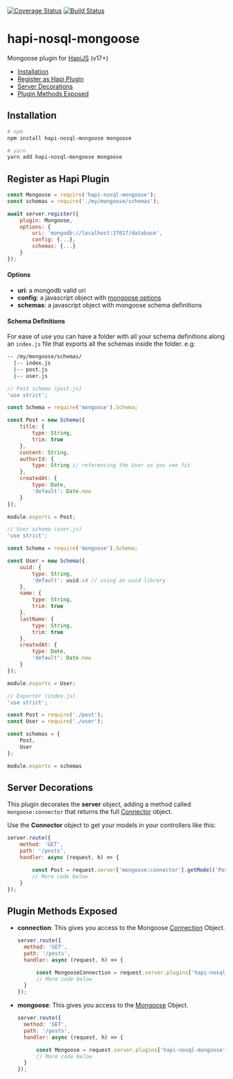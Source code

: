 [![Coverage Status](https://coveralls.io/repos/github/iniva/hapi-nosql-mongoose/badge.svg?branch=master)](https://coveralls.io/github/iniva/hapi-nosql-mongoose?branch=master)
[![Build Status](https://travis-ci.org/iniva/hapi-nosql-mongoose.svg?branch=master)](https://travis-ci.org/iniva/hapi-nosql-mongoose)

# hapi-nosql-mongoose
Mongoose plugin for [HapiJS](https://hapijs.com/) (v17+)

+ [Installation](#installation)
+ [Register as Hapi Plugin](#register-as-hapi-plugin)
+ [Server Decorations](#server-decorations)
+ [Plugin Methods Exposed](#plugin-methods-exposed)

## Installation

```bash
# npm
npm install hapi-nosql-mongoose mongoose

# yarn
yarn add hapi-nosql-mongoose mongoose
```

## Register as Hapi Plugin

```javascript
const Mongoose = require('hapi-nosql-mongoose');
const schemas = require('./my/mongoose/schemas');

await server.register({
    plugin: Mongoose,
    options: {
        uri: 'mongodb://localhost:27017/database',
        config: {...},
        schemas: {...}
    }
});
```
#### Options
+ **uri**: a mongodb valid uri
+ **config**: a javascript object with [mongoose options](http://mongoosejs.com/docs/connections.html#options)
+ **schemas**: a javascript object with mongoose schema definitions

#### Schema Definitions
For ease of use you can have a folder with all your schema definitions along an `index.js` file that exports all the schemas inside the folder. e.g:

```bash
-- /my/mongoose/schemas/
  |-- index.js
  |-- post.js
  |-- user.js
```

```javascript
// Post schema (post.js)
'use strict';

const Schema = require('mongoose').Schema;

const Post = new Schema({
    title: {
        type: String,
        trim: true
    },
    content: String,
    authorId: {
        type: String // referencing the User as you see fit
    },
    createdAt: {
        type: Date,
        'default': Date.now
    }
});

module.exports = Post;
```

```javascript
// User schema (user.js)
'use strict';

const Schema = require('mongoose').Schema;

const User = new Schema({
    uuid: {
        type: String,
        'default': uuid.v4 // using an uuid library
    },
    name: {
        type: String,
        trim: true
    },
    lastName: {
        type: String,
        trim: true
    },
    createdAt: {
        type: Date,
        'default': Date.now
    }
});

module.exports = User;
```

```javascript
// Exporter (index.js)
'use strict';

const Post = require('./post');
const User = require('./user');

const schemas = {
    Post,
    User
};

module.exports = schemas
```

## Server Decorations
This plugin decorates the **server** object, adding a method called `mongoose:connector` that returns the full [Connector](lib/connector.js) object.

Use the **Connector** object to get your models in your controllers like this:
```javascript
server.route({
    method: 'GET',
    path: '/posts',
    handler: async (request, h) => {

        const Post = request.server['mongoose:connector'].getModel('Post');
        // More code below
    }
});
```

## Plugin Methods Exposed
+ **connection**: This gives you access to the Mongoose [Connection](http://mongoosejs.com/docs/api.html#Connection) Object.
  ```javascript
  server.route({
    method: 'GET',
    path: '/posts',
    handler: async (request, h) => {

        const MongooseConnection = request.server.plugins['hapi-nosql-mongoose'].connection;
        // More code below
    }
  });
  ```
+ **mongoose**: This gives you access to the [Mongoose](http://mongoosejs.com/docs/api.html#mongoose_Mongoose) Object.
  ```javascript
  server.route({
    method: 'GET',
    path: '/posts',
    handler: async (request, h) => {

        const Mongoose = request.server.plugins['hapi-nosql-mongoose'].mongoose;
        // More code below
    }
  });
  ```
